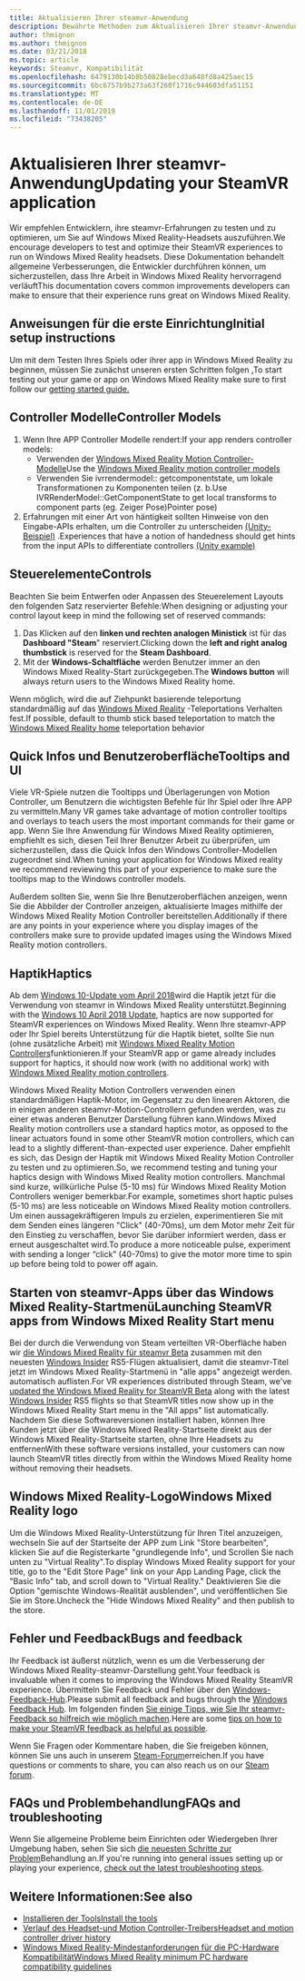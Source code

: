 ```yaml
---
title: Aktualisieren Ihrer steamvr-Anwendung
description: Bewährte Methoden zum Aktualisieren Ihrer steamvr-Anwendung, um die Kompatibilität mit Windows Mixed Reality-Headsets zu maximieren.
author: thmignon
ms.author: thmignon
ms.date: 03/21/2018
ms.topic: article
keywords: Steamvr, Kompatibilität
ms.openlocfilehash: 6479130b14b8b50828ebecd3a648fd8a425aec15
ms.sourcegitcommit: 6bc6757b9b273a63f260f1716c944603dfa51151
ms.translationtype: MT
ms.contentlocale: de-DE
ms.lasthandoff: 11/01/2019
ms.locfileid: "73438205"
---
```

# <a name="updating-your-steamvr-application"></a><span data-ttu-id="d35e9-104">Aktualisieren Ihrer steamvr-Anwendung</span><span class="sxs-lookup"><span data-stu-id="d35e9-104">Updating your SteamVR application</span></span>
<span data-ttu-id="d35e9-105">Wir empfehlen Entwicklern, ihre steamvr-Erfahrungen zu testen und zu optimieren, um Sie auf Windows Mixed Reality-Headsets auszuführen.</span><span class="sxs-lookup"><span data-stu-id="d35e9-105">We encourage developers to test and optimize their SteamVR experiences to run on Windows Mixed Reality headsets.</span></span> <span data-ttu-id="d35e9-106">Diese Dokumentation behandelt allgemeine Verbesserungen, die Entwickler durchführen können, um sicherzustellen, dass Ihre Arbeit in Windows Mixed Reality hervorragend verläuft</span><span class="sxs-lookup"><span data-stu-id="d35e9-106">This documentation covers common improvements developers can make to ensure that their experience runs great on Windows Mixed Reality.</span></span>

## <a name="initial-setup-instructions"></a><span data-ttu-id="d35e9-107">Anweisungen für die erste Einrichtung</span><span class="sxs-lookup"><span data-stu-id="d35e9-107">Initial setup instructions</span></span>

<span data-ttu-id="d35e9-108">Um mit dem Testen Ihres Spiels oder ihrer app in Windows Mixed Reality zu beginnen, müssen Sie zunächst unseren ersten Schritten folgen [.](https://aka.ms/WindowsMixedRealitySteamVR)</span><span class="sxs-lookup"><span data-stu-id="d35e9-108">To start testing out your game or app on Windows Mixed Reality make sure to first follow our [getting started guide.](https://aka.ms/WindowsMixedRealitySteamVR)</span></span>

## <a name="controller-models"></a><span data-ttu-id="d35e9-109">Controller Modelle</span><span class="sxs-lookup"><span data-stu-id="d35e9-109">Controller Models</span></span>
1. <span data-ttu-id="d35e9-110">Wenn Ihre APP Controller Modelle rendert:</span><span class="sxs-lookup"><span data-stu-id="d35e9-110">If your app renders controller models:</span></span>
    * <span data-ttu-id="d35e9-111">Verwenden der [Windows Mixed Reality Motion Controller-Modelle](motion-controllers.md#rendering-the-motion-controller-model)</span><span class="sxs-lookup"><span data-stu-id="d35e9-111">Use the [Windows Mixed Reality motion controller models](motion-controllers.md#rendering-the-motion-controller-model)</span></span>
    * <span data-ttu-id="d35e9-112">Verwenden Sie ivrrendermodel:: getcomponentstate, um lokale Transformationen zu Komponenten teilen (z. b.</span><span class="sxs-lookup"><span data-stu-id="d35e9-112">Use IVRRenderModel::GetComponentState to get local transforms to component parts (eg.</span></span> <span data-ttu-id="d35e9-113">Zeiger Pose)</span><span class="sxs-lookup"><span data-stu-id="d35e9-113">Pointer pose)</span></span>
2. <span data-ttu-id="d35e9-114">Erfahrungen mit einer Art von häntigkeit sollten Hinweise von den Eingabe-APIs erhalten, um die Controller zu unterscheiden [(Unity-Beispiel)](gestures-and-motion-controllers-in-unity.md#unity-buttonaxis-mapping-table) .</span><span class="sxs-lookup"><span data-stu-id="d35e9-114">Experiences that have a notion of handedness should get hints from the input APIs to differentiate controllers [(Unity example)](gestures-and-motion-controllers-in-unity.md#unity-buttonaxis-mapping-table)</span></span>

## <a name="controls"></a><span data-ttu-id="d35e9-115">Steuerelemente</span><span class="sxs-lookup"><span data-stu-id="d35e9-115">Controls</span></span>

<span data-ttu-id="d35e9-116">Beachten Sie beim Entwerfen oder Anpassen des Steuerelement Layouts den folgenden Satz reservierter Befehle:</span><span class="sxs-lookup"><span data-stu-id="d35e9-116">When designing or adjusting your control layout keep in mind the following set of reserved commands:</span></span>
1. <span data-ttu-id="d35e9-117">Das Klicken auf den **linken und rechten analogen Ministick** ist für das **Dashboard "Steam**" reserviert.</span><span class="sxs-lookup"><span data-stu-id="d35e9-117">Clicking down the **left and right analog thumbstick** is reserved for the **Steam Dashboard**.</span></span>
2. <span data-ttu-id="d35e9-118">Mit der **Windows-Schaltfläche** werden Benutzer immer an den Windows Mixed Reality-Start zurückgegeben.</span><span class="sxs-lookup"><span data-stu-id="d35e9-118">The **Windows button** will always return users to the Windows Mixed Reality home.</span></span>

<span data-ttu-id="d35e9-119">Wenn möglich, wird die auf Ziehpunkt basierende teleportung standardmäßig auf das [Windows Mixed Reality](navigating-the-windows-mixed-reality-home.md#getting-around-your-home) -Teleportations Verhalten fest.</span><span class="sxs-lookup"><span data-stu-id="d35e9-119">If possible, default to thumb stick based teleportation to match the [Windows Mixed Reality home](navigating-the-windows-mixed-reality-home.md#getting-around-your-home) teleportation behavior</span></span>

## <a name="tooltips-and-ui"></a><span data-ttu-id="d35e9-120">Quick Infos und Benutzeroberfläche</span><span class="sxs-lookup"><span data-stu-id="d35e9-120">Tooltips and UI</span></span>

<span data-ttu-id="d35e9-121">Viele VR-Spiele nutzen die Tooltipps und Überlagerungen von Motion Controller, um Benutzern die wichtigsten Befehle für Ihr Spiel oder Ihre APP zu vermitteln.</span><span class="sxs-lookup"><span data-stu-id="d35e9-121">Many VR games take advantage of motion controller tooltips and overlays to teach users the most important commands for their game or app.</span></span> <span data-ttu-id="d35e9-122">Wenn Sie Ihre Anwendung für Windows Mixed Reality optimieren, empfiehlt es sich, diesen Teil Ihrer Benutzer Arbeit zu überprüfen, um sicherzustellen, dass die Quick Infos den Windows Controller-Modellen zugeordnet sind.</span><span class="sxs-lookup"><span data-stu-id="d35e9-122">When tuning your application for Windows Mixed reality we recommend reviewing this part of your experience to make sure the tooltips map to the Windows controller models.</span></span>

<span data-ttu-id="d35e9-123">Außerdem sollten Sie, wenn Sie Ihre Benutzeroberflächen anzeigen, wenn Sie die Abbilder der Controller anzeigen, aktualisierte Images mithilfe der Windows Mixed Reality Motion Controller bereitstellen.</span><span class="sxs-lookup"><span data-stu-id="d35e9-123">Additionally if there are any points in your experience where you display images of the controllers make sure to provide updated images using the Windows Mixed Reality motion controllers.</span></span>

## <a name="haptics"></a><span data-ttu-id="d35e9-124">Haptik</span><span class="sxs-lookup"><span data-stu-id="d35e9-124">Haptics</span></span>

<span data-ttu-id="d35e9-125">Ab dem [Windows 10-Update vom April 2018](release-notes-april-2018.md)wird die Haptik jetzt für die Verwendung von steamvr in Windows Mixed Reality unterstützt.</span><span class="sxs-lookup"><span data-stu-id="d35e9-125">Beginning with the [Windows 10 April 2018 Update](release-notes-april-2018.md), haptics are now supported for SteamVR experiences on Windows Mixed Reality.</span></span> <span data-ttu-id="d35e9-126">Wenn Ihre steamvr-APP oder Ihr Spiel bereits Unterstützung für die Haptik bietet, sollte Sie nun (ohne zusätzliche Arbeit) mit [Windows Mixed Reality Motion Controllers](motion-controllers.md)funktionieren.</span><span class="sxs-lookup"><span data-stu-id="d35e9-126">If your SteamVR app or game already includes support for haptics, it should now work (with no additional work) with [Windows Mixed Reality motion controllers](motion-controllers.md).</span></span>

<span data-ttu-id="d35e9-127">Windows Mixed Reality Motion Controllers verwenden einen standardmäßigen Haptik-Motor, im Gegensatz zu den linearen Aktoren, die in einigen anderen steamvr-Motion-Controllern gefunden werden, was zu einer etwas anderen Benutzer Darstellung führen kann.</span><span class="sxs-lookup"><span data-stu-id="d35e9-127">Windows Mixed Reality motion controllers use a standard haptics motor, as opposed to the linear actuators found in some other SteamVR motion controllers, which can lead to a slightly different-than-expected user experience.</span></span> <span data-ttu-id="d35e9-128">Daher empfiehlt es sich, das Design der Haptik mit Windows Mixed Reality Motion Controller zu testen und zu optimieren.</span><span class="sxs-lookup"><span data-stu-id="d35e9-128">So, we recommend testing and tuning your haptics design with Windows Mixed Reality motion controllers.</span></span> <span data-ttu-id="d35e9-129">Manchmal sind kurze, willkürliche Pulse (5-10 ms) für Windows Mixed Reality Motion Controllers weniger bemerkbar.</span><span class="sxs-lookup"><span data-stu-id="d35e9-129">For example, sometimes short haptic pulses (5-10 ms) are less noticeable on Windows Mixed Reality motion controllers.</span></span> <span data-ttu-id="d35e9-130">Um einen aussagekräftigeren Impuls zu erzielen, experimentieren Sie mit dem Senden eines längeren "Click" (40-70ms), um dem Motor mehr Zeit für den Einstieg zu verschaffen, bevor Sie darüber informiert werden, dass er erneut ausgeschaltet wird.</span><span class="sxs-lookup"><span data-stu-id="d35e9-130">To produce a more noticeable pulse, experiment with sending a longer “click” (40-70ms) to give the motor more time to spin up before being told to power off again.</span></span>

## <a name="launching-steamvr-apps-from-windows-mixed-reality-start-menu"></a><span data-ttu-id="d35e9-131">Starten von steamvr-Apps über das Windows Mixed Reality-Startmenü</span><span class="sxs-lookup"><span data-stu-id="d35e9-131">Launching SteamVR apps from Windows Mixed Reality Start menu</span></span>

<span data-ttu-id="d35e9-132">Bei der durch die Verwendung von Steam verteilten VR-Oberfläche haben wir [die Windows Mixed Reality für steamvr Beta](https://steamcommunity.com/games/719950/announcements/detail/1687045485866139800) zusammen mit den neuesten [Windows Insider](https://insider.windows.com) RS5-Flügen aktualisiert, damit die steamvr-Titel jetzt im Windows Mixed Reality-Startmenü in "alle apps" angezeigt werden. automatisch auflisten.</span><span class="sxs-lookup"><span data-stu-id="d35e9-132">For VR experiences distributed through Steam, we've [updated the Windows Mixed Reality for SteamVR Beta](https://steamcommunity.com/games/719950/announcements/detail/1687045485866139800) along with the latest [Windows Insider](https://insider.windows.com) RS5 flights so that SteamVR titles now show up in the Windows Mixed Reality Start menu in the "All apps" list automatically.</span></span> <span data-ttu-id="d35e9-133">Nachdem Sie diese Softwareversionen installiert haben, können Ihre Kunden jetzt über die Windows Mixed Reality-Startseite direkt aus der Windows Mixed Reality-Startseite starten, ohne Ihre Headsets zu entfernen</span><span class="sxs-lookup"><span data-stu-id="d35e9-133">With these software versions installed, your customers can now launch SteamVR titles directly from within the Windows Mixed Reality home without removing their headsets.</span></span>

## <a name="windows-mixed-reality-logo"></a><span data-ttu-id="d35e9-134">Windows Mixed Reality-Logo</span><span class="sxs-lookup"><span data-stu-id="d35e9-134">Windows Mixed Reality logo</span></span>

<span data-ttu-id="d35e9-135">Um die Windows Mixed Reality-Unterstützung für Ihren Titel anzuzeigen, wechseln Sie auf der Startseite der APP zum Link "Store bearbeiten", klicken Sie auf die Registerkarte "grundlegende Info", und Scrollen Sie nach unten zu "Virtual Reality".</span><span class="sxs-lookup"><span data-stu-id="d35e9-135">To display Windows Mixed Reality support for your title, go to the "Edit Store Page" link on your App Landing Page, click the "Basic Info" tab, and scroll down to "Virtual Reality."</span></span> <span data-ttu-id="d35e9-136">Deaktivieren Sie die Option "gemischte Windows-Realität ausblenden", und veröffentlichen Sie Sie im Store.</span><span class="sxs-lookup"><span data-stu-id="d35e9-136">Uncheck the "Hide Windows Mixed Reality" and then publish to the store.</span></span>

## <a name="bugs-and-feedback"></a><span data-ttu-id="d35e9-137">Fehler und Feedback</span><span class="sxs-lookup"><span data-stu-id="d35e9-137">Bugs and feedback</span></span>

<span data-ttu-id="d35e9-138">Ihr Feedback ist äußerst nützlich, wenn es um die Verbesserung der Windows Mixed Reality-steamvr-Darstellung geht.</span><span class="sxs-lookup"><span data-stu-id="d35e9-138">Your feedback is invaluable when it comes to improving the Windows Mixed Reality SteamVR experience.</span></span> <span data-ttu-id="d35e9-139">Übermitteln Sie Feedback und Fehler über den [Windows-Feedback-Hub](https://docs.microsoft.com/windows/mixed-reality/enthusiast-guide/filing-feedback).</span><span class="sxs-lookup"><span data-stu-id="d35e9-139">Please submit all feedback and bugs through the [Windows Feedback Hub](https://docs.microsoft.com/windows/mixed-reality/enthusiast-guide/filing-feedback).</span></span> <span data-ttu-id="d35e9-140">Im folgenden finden [Sie einige Tipps, wie Sie Ihr steamvr-Feedback so hilfreich wie möglich machen](https://docs.microsoft.com/windows/mixed-reality/enthusiast-guide/using-steamvr-with-windows-mixed-reality#sharing-feedback-on-steamvr).</span><span class="sxs-lookup"><span data-stu-id="d35e9-140">Here are some [tips on how to make your SteamVR feedback as helpful as possible](https://docs.microsoft.com/windows/mixed-reality/enthusiast-guide/using-steamvr-with-windows-mixed-reality#sharing-feedback-on-steamvr).</span></span>

<span data-ttu-id="d35e9-141">Wenn Sie Fragen oder Kommentare haben, die Sie freigeben können, können Sie uns auch in unserem [Steam-Forum](https://steamcommunity.com/app/719950/discussions/)erreichen.</span><span class="sxs-lookup"><span data-stu-id="d35e9-141">If you have questions or comments to share, you can also reach us on our [Steam forum](https://steamcommunity.com/app/719950/discussions/).</span></span>

## <a name="faqs-and-troubleshooting"></a><span data-ttu-id="d35e9-142">FAQs und Problembehandlung</span><span class="sxs-lookup"><span data-stu-id="d35e9-142">FAQs and troubleshooting</span></span>

<span data-ttu-id="d35e9-143">Wenn Sie allgemeine Probleme beim Einrichten oder Wiedergeben Ihrer Umgebung haben, sehen Sie sich [die neuesten Schritte zur Problem](https://docs.microsoft.com/windows/mixed-reality/enthusiast-guide/troubleshooting-windows-mixed-reality#steamvr)Behandlung an.</span><span class="sxs-lookup"><span data-stu-id="d35e9-143">If you're running into general issues setting up or playing your experience, [check out the latest troubleshooting steps](https://docs.microsoft.com/windows/mixed-reality/enthusiast-guide/troubleshooting-windows-mixed-reality#steamvr).</span></span>

## <a name="see-also"></a><span data-ttu-id="d35e9-144">Weitere Informationen:</span><span class="sxs-lookup"><span data-stu-id="d35e9-144">See also</span></span>
* [<span data-ttu-id="d35e9-145">Installieren der Tools</span><span class="sxs-lookup"><span data-stu-id="d35e9-145">Install the tools</span></span>](install-the-tools.md)
* [<span data-ttu-id="d35e9-146">Verlauf des Headset-und Motion Controller-Treibers</span><span class="sxs-lookup"><span data-stu-id="d35e9-146">Headset and motion controller driver history</span></span>](https://docs.microsoft.com/windows/mixed-reality/enthusiast-guide/mixed-reality-software)
* [<span data-ttu-id="d35e9-147">Windows Mixed Reality-Mindestanforderungen für die PC-Hardware Kompatibilität</span><span class="sxs-lookup"><span data-stu-id="d35e9-147">Windows Mixed Reality minimum PC hardware compatibility guidelines</span></span>](https://docs.microsoft.com/windows/mixed-reality/enthusiast-guide/windows-mixed-reality-minimum-pc-hardware-compatibility-guidelines)
